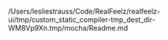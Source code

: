 /Users/lesliestrauss/Code/RealFeelz/realfeelz-ui/tmp/custom_static_compiler-tmp_dest_dir-WM8Vp9Xn.tmp/mocha/Readme.md